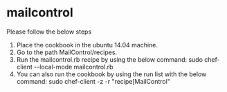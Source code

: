 # mailcontrol

Please follow the below steps

1. Place the cookbook in the ubuntu 14.04 machine.
2. Go to the path MailControl/recipes.
3. Run the mailcontrol.rb recipe by using the below command:
     sudo chef-client --local-mode mailcontrol.rb
4. You can also run the cookbook by using the run list with the below command:
      sudo chef-client -z -r "recipe[MailControl"

